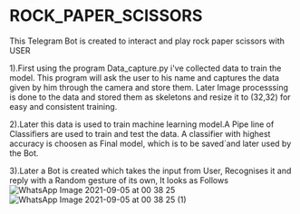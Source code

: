 # ROCK_PAPER_SCISSORS
 
 
 This Telegram Bot is created to interact and play rock paper scissors with USER
 
 1).First using the program Data_capture.py i've collected data to train the model. This program will ask the user to his name and captures the data given by him through the camera and store them. Later Image processsing is done to the data and stored them as skeletons and resize it to (32,32) for easy and consistent training.
 
 2).Later this data is used to train machine learning model.A Pipe line of Classifiers are used to train and test the data. A classifier with highest accuracy is choosen as Final model, which is to be saved´and later used by the Bot.
 
3).Later a Bot is created which takes the input from User, Recognises it and reply with a Random gesture of its own, It looks as Follows
 ![WhatsApp Image 2021-09-05 at 00 38 25](https://user-images.githubusercontent.com/84836313/132109596-81c07292-0cb3-463e-bbc7-aff67f3777c4.jpeg)
![WhatsApp Image 2021-09-05 at 00 38 25 (1)](https://user-images.githubusercontent.com/84836313/132109609-c5b1f130-537d-45aa-9f73-66d63e4c0d5c.jpeg)

  
